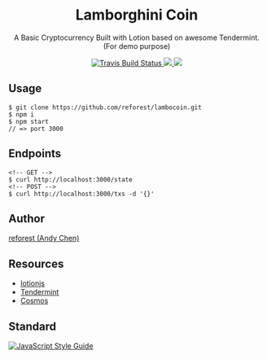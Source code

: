 <h1 align="center">
Lamborghini Coin
</h1>
<p align="center">
A Basic Cryptocurrency Built with Lotion based on awesome Tendermint. (For demo purpose)
</p>

<p align="center">
    <a href="https://travis-ci.org/reforest/lambcoin" target='_blank'>
      <img src="https://travis-ci.org/reforest/lambcoin.svg?branch=master" alt="Travis Build Status"/>
    </a>
    <a href="https://github.com/reforest/lambcoin/blob/master/LICENSE">
      <img src="https://img.shields.io/badge/License-MIT-yellow.svg" />
    </a>
    <a href="https://github.com/reforest/lambcoin/pulls">
      <img src="https://camo.githubusercontent.com/d4e0f63e9613ee474a7dfdc23c240b9795712c96/68747470733a2f2f696d672e736869656c64732e696f2f62616467652f5052732d77656c636f6d652d627269676874677265656e2e737667" />
    </a>
</p>

## Usage
```command
$ git clone https://github.com/reforest/lambocoin.git
$ npm i
$ npm start
// => port 3000
```

## Endpoints
```command
<!-- GET -->
$ curl http://localhost:3000/state
<!-- POST -->
$ curl http://localhost:3000/txs -d '{}'
```



## Author

[reforest (Andy Chen)](https://github.com/reforest)

## Resources

- [lotionjs](https://lotionjs.com/)
- [Tendermint](https://github.com/tendermint/tendermint)
- [Cosmos](https://cosmos.network/)


## Standard

[![JavaScript Style Guide](https://cdn.rawgit.com/standard/standard/master/badge.svg)](https://github.com/standard/standard)